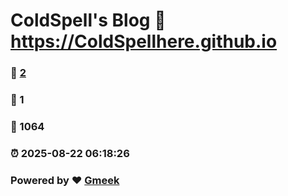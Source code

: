 # ColdSpell's Blog :link: https://ColdSpellhere.github.io 
### :page_facing_up: [2](https://ColdSpellhere.github.io/tag.html) 
### :speech_balloon: 1 
### :hibiscus: 1064 
### :alarm_clock: 2025-08-22 06:18:26 
### Powered by :heart: [Gmeek](https://github.com/Meekdai/Gmeek)
